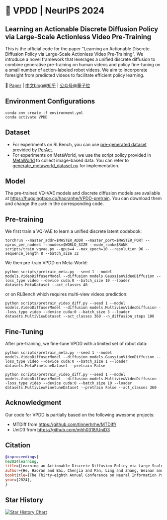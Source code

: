 # :rocket: VPDD | NeurIPS 2024

## Learning an Actionable Discrete Diffusion Policy via Large-Scale Actionless Video Pre-Training

This is the official code for the paper "Learning an Actionable Discrete Diffusion Policy via Large-Scale Actionless Video Pre-Training".
We introduce a novel framework that leverages a unified discrete diffusion to combine generative pre-training on human videos and policy fine-tuning on a small number of action-labeled robot videos. We aim to incorporate foresight from predicted videos to facilitate efficient policy learning.

📝 [Paper](https://arxiv.org/abs/2402.14407) \|  [中文blog@知乎](https://zhuanlan.zhihu.com/p/684830185) \| [公众号@量子位](https://mp.weixin.qq.com/s/bFVwWpjFQpTTWkbpaEqYCQ)
## Environment Configurations
```
conda env create -f environment.yml
conda activate VPDD
```
## Dataset
- For experiments on RLBench, you can use [pre-generated dataset](https://drive.google.com/drive/folders/0B2LlLwoO3nfZfkFqMEhXWkxBdjJNNndGYl9uUDQwS1pfNkNHSzFDNGwzd1NnTmlpZXR1bVE?resourcekey=0-jRw5RaXEYRLe2W6aNrNFEQ) provided by [PerAct](https://github.com/peract/peract).
- For experiments on MetaWorld, we use the script policy provided in [MetaWorld](https://github.com/Farama-Foundation/Metaworld) to collect image-based data. You can refer to [generate_metaworld_dataset.py](https://github.com/pairlab/QueST/blob/main/scripts/generate_metaworld_dataset.py) for implementation.

## Model
The pre-trained VQ-VAE models and discrete diffusion models are available at https://huggingface.co/haoranhe/VPDD-pretrain. You can download them and change the `path` in the corresponding code.
## Pre-training

We first train a VQ-VAE to learn a unified discrete latent codebook:

`torchrun --master_addr=$MASTER_ADDR --master_port=$MASTER_PORT --nproc_per_node=4 --nnodes=$WORLD_SIZE --node_rank=$RANK scripts/train_vqvae.py --gpus=4 --max_epoch=10 --resolution 96 --sequence_length 8 --batch_size 32`

We then pre-train VPDD on Meta-World:

`python scripts/pretrain_meta.py --seed 1 --model models.VideoDiffuserModel --diffusion models.GaussianVideoDiffusion --loss_type video --device cuda:0 --batch_size 10 --loader datasets.MetaDataset --act_classes 48`

or on RLBench which requires multi-view videos prediction:

`python scripts/pretrain_video_diff.py --seed 1 --model models.VideoDiffuserModel --diffusion models.MultiviewVideoDiffusion --loss_type video --device cuda:0 --batch_size 3 --loader datasets.MultiViewDataset --act_classes 360 --n_diffusion_steps 100`
## Fine-Tuning
After pre-training, we fine-tune VPDD with a limited set of robot data:

`python scripts/pretrain_meta.py --seed 1 --model models.VideoDiffuserModel --diffusion models.GaussianVideoDiffusion --loss_type video --device cuda:0 --batch_size 1 --loader datasets.MetaFinetuneDataset --pretrain False`

`python scripts/pretrain_video_diff.py --seed 1 --model models.VideoDiffuserModel --diffusion models.MultiviewVideoDiffusion --loss_type video --device cuda:0 --batch_size 10 --loader datasets.MultiviewFinetuneDataset --pretrain False --act_classes 360`


## Acknowledgment 
Our code for VPDD is partially based on the following awesome projects:
- MTDiff from https://github.com/tinnerhrhe/MTDiff/
- UniD3 from https://github.com/mhh0318/UniD3
## Citation
```bibtex
@inproceedings{
he2024learning,
title={Learning an Actionable Discrete Diffusion Policy via Large-Scale Actionless Video Pre-Training},
author={He, Haoran and Bai, Chenjia and Pan, Ling and Zhang, Weinan and Zhao, Bin and Li, Xuelong},
booktitle={The Thirty-eighth Annual Conference on Neural Information Processing Systems},
year={2024},
}
```

## Star History

[![Star History Chart](https://api.star-history.com/svg?repos=tinnerhrhe/VPDD&type=Date)](https://star-history.com/#hpcaitech/Open-Sora&Date)

